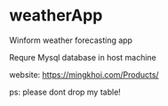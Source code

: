 # weatherApp
Winform weather forecasting app

Requre Mysql database in host machine

website: https://mingkhoi.com/Products/

ps: please dont drop my table!
